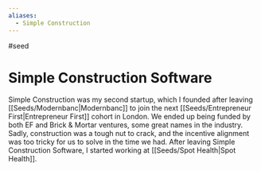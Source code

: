 ```yaml
---
aliases:
  - Simple Construction
---
```

#seed 
# Simple Construction Software

Simple Construction was my second startup, which I founded after leaving [[Seeds/Modernbanc|Modernbanc]] to join the next [[Seeds/Entrepreneur First|Entrepreneur First]] cohort in London. We ended up being funded by both EF and Brick & Mortar ventures, some great names in the industry. Sadly, construction was a tough nut to crack, and the incentive alignment was too tricky for us to solve in the time we had. After leaving Simple Construction Software, I started working at [[Seeds/Spot Health|Spot Health]].